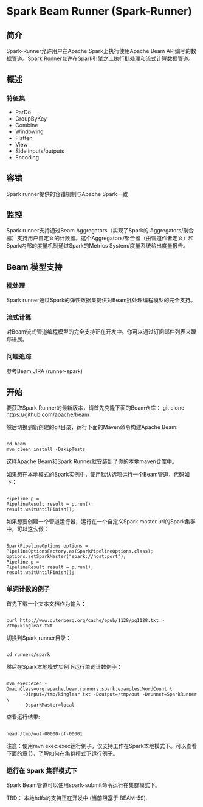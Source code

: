 # Spark Beam Runner (Spark-Runner)


## 简介

Spark-Runner允许用户在Apache Spark上执行使用Apache Beam API编写的数据管道。Spark Runner允许在Spark引擎之上执行批处理和流式计算数据管道。

## 概述

### 特征集
- ParDo
- GroupByKey
- Combine
- Windowing
- Flatten
- View
- Side inputs/outputs
- Encoding

## 容错

Spark runner提供的容错机制与Apache Spark一致

## 监控

Spark runner支持通过Beam Aggregators（实现了Spark的 Aggregators/聚合器）支持用户自定义的计数器。这个Aggregators/聚合器（由管道作者定义）和Spark内部的度量机制通过Spark的Metrics System/度量系统给出度量报告。



## Beam 模型支持

### 批处理

Spark runner通过Spark的弹性数据集提供对Beam批处理编程模型的完全支持。

### 流式计算

对Beam流式管道编程模型的完全支持正在开发中。你可以通过订阅邮件列表来跟踪进展。

### 问题追踪

参考Beam JIRA (runner-spark)


## 开始

要获取Spark Runner的最新版本，请首先克隆下面的Beam仓库： git clone https://github.com/apache/beam

然后切换到新创建的git目录，运行下面的Maven命令构建Apache Beam:

<code>
cd beam
mvn clean install -DskipTests
</code>


这样Apache Beam和Spark Runner就安装到了你的本地maven仓库中。

如果想在本地模式的Spark实例中，使用默认选项运行一个Beam管道，代码如下：

<code>
Pipeline p = <logic for pipeline creation >
PipelineResult result = p.run();
result.waitUntilFinish();
</code>


如果想要创建一个管道运行器，运行在一个自定义Spark master url的Spark集群中，可以这么做：

<code>
SparkPipelineOptions options = PipelineOptionsFactory.as(SparkPipelineOptions.class);
options.setSparkMaster("spark://host:port");
Pipeline p = <logic for pipeline creation >
PipelineResult result = p.run();
result.waitUntilFinish();
</code>

### 单词计数的例子

首先下载一个文本文档作为输入：

<code>
curl http://www.gutenberg.org/cache/epub/1128/pg1128.txt > /tmp/kinglear.txt
</code>

切换到Spark runner目录：

<code>
cd runners/spark
</code>

然后在Spark本地模式实例下运行单词计数例子：

<code>
mvn exec:exec -DmainClass=org.apache.beam.runners.spark.examples.WordCount \
      -Dinput=/tmp/kinglear.txt -Doutput=/tmp/out -Drunner=SparkRunner \
      -DsparkMaster=local
</code>

查看运行结果:

<code>
head /tmp/out-00000-of-00001
</code>

注意：使用mvn exec:exec运行例子，仅支持工作在Spark本地模式下。可以查看下面的章节，了解如何在集群模式下运行例子。


### 运行在 Spark 集群模式下

Spark Beam管道可以使用spark-submit命令运行在集群模式下。

TBD： 本地hdfs的支持正在开发中 (当前阻塞于 BEAM-59).






